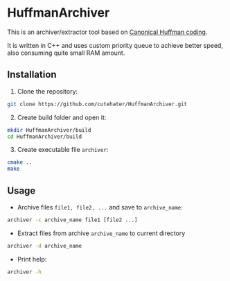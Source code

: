 # HuffmanArchiver
This is an archiver/extractor tool based on [Canonical Huffman coding](https://en.wikipedia.org/wiki/Canonical_Huffman_code).

It is written in C++ and uses custom priority queue to achieve better speed, also consuming quite small RAM amount.

## Installation
1. Clone the repository:

```bash
git clone https://github.com/cutehater/HuffmanArchiver.git
```

2. Create build folder and open it: 

```bash
mkdir HuffmanArchiver/build
cd HuffmanArchiver/build

```
3. Create executable file `archiver`: 

```bash
cmake ..
make
```

## Usage
* Archive files `file1, file2, ...` and save to `archive_name`:

```bash
archiver -c archive_name file1 [file2 ...]
```
* Extract files from archive `archive_name` to current directory

```bash
archiver -d archive_name
```

* Print help:

```bash
archiver -h
```
